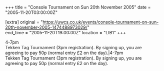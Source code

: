 +++
title = "Console Tournament on Sun 20th November 2005"
date = "2005-11-20T03:00:00Z"

[extra]
original = "https://uwcs.co.uk/events/console-tournament-on-sun-20th-november-2005-1474488973029/"    
end_time = "2005-11-20T19:00:00Z"
location = "LIB1"
+++

4-7pm  
Tekken Tag Tournament (3pm registration). By signing up, you are  
agreeing to pay 50p (normal entry £2 on the day).|4-7pm  
Tekken Tag Tournament (3pm registration). By signing up, you are  
agreeing to pay 50p (normal entry £2 on the day).


